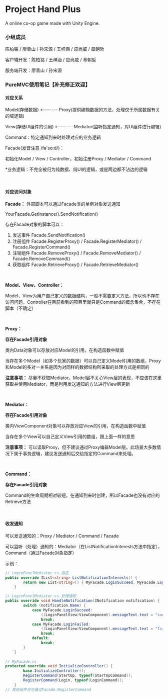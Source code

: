﻿# Project Hand Plus
A online co-op game made with Unity Engine.



### 小组成员

陈柏铭 / 廖青山 / 孙宋源 / 王梓涵 / 应尚威 / 章朝哲

客户端开发：陈柏铭 / 王梓涵 / 应尚威 / 章朝哲

服务端开发：廖青山 / 孙宋源



### PureMVC使用笔记【补充修正欢迎】

#### **对应关系**

Model(存储数据)   <------   Proxy(提供编辑数据的方法，处理仅于所属数据有关的域逻辑) 

View(存储UI组件的引用)   <------   Mediator(监听指定通知，对UI组件进行编辑)

Command：特定通知到来时处理对应的业务逻辑

Facade(发音注意 /fə'sɑ:d/)：

初始化Model / View / Controller，初始注册Proxy / Mediator / Command

*业务逻辑：不完全被归为纯数据、纯UI的逻辑，或是两边都不沾边的逻辑

&nbsp;

#### 对应访问对象

**Facade：** 外部脚本可以通过Facade类的单例对象发送通知

YourFacade.GetInstance().SendNotification()

存在Facade对象的脚本可以：

1. 发送事件 Facade.SendNotification()
2. 注册组件 Facade.RegisterProxy() / Facade.RegisterMediator() / Facade.RegisterCommand()
3. 注销组件 Facade.RemoveProxy() / Facade.RemoveMediator()  / Facade.RemoveCommand()
4. 获取组件 Facade.RetrieveProxy() / Facade.RetrieveMediator()

&nbsp;

**Model、View、Controller：**

Model、View为用户自己定义的数据结构，一般不需要定义方法，所以也不存在访问问题，Controller在目前看到的项目里就只是Command的概念集合，不存在脚本（不确定）

&nbsp;

**Proxy：**

**存在Facade引用对象**

类内Data对象可以存放对应Model的引用，在构造函数中赋值

当存在多个Model（如多个玩家的数据）可以自己定义Model引用的数组，Proxy和Model的多对一关系是因为对同样的数据结构所采取的处理方式是相同的

**注意事项：** 尽量不获取Mediator。Model层不关心View层的表现，不应该在这里获取并使用Mediator，而是利用发送通知的方法进行View层更新

&nbsp;

**Mediator：**

**存在Facade引用对象**

类内ViewComponent对象可以存放对应View的引用，在构造函数中赋值

当存在多个View可以自己定义View引用的数组，跟上面一样的意思

**注意事项：** 可以读取Proxy，但不建议通过Proxy编辑Model层。此场景大多数情况下属于事务逻辑，建议发送通知后交给指定的Command来处理。

&nbsp;

**Command：**

**存在Facade引用对象**

Command的生命周期相对较短，在通知到来时创建，所以Facade也没有对应的Retrieve方法

&nbsp;

#### 收发通知

可以发送通知的：Proxy / Mediator / Command / Facade

可以监听（处理）通知的：Mediator（在ListNotificationInterests方法中指定），Command（通过Facade对象指定）

示例：

```c#
// LoginPanelMediator.cs 指定
public override IList<string> ListNotificationInterests() {
        return new List<string>() { MyFacade.LoginSucceed, MyFacade.LoginFailed};
    }

// LoginPanelMediator.cs 处理通知
public override void HandleNotification(INotification notification) {
        switch (notification.Name) {
            case MyFacade.LoginSucceed:
                ((LoginPanelView)ViewComponent).messageText.text = "succeed";
                break;
            case MyFacade.LoginFailed:
                ((LoginPanelView)ViewComponent).messageText.text = "failed";
                break;
            default:
                break;
        }
    }
    
// MyFacade.cs
protected override void InitializeController() {
        base.InitializeController();
        RegisterCommand(StartUp, typeof(StartUpCommand));
        RegisterCommand(Login, typeof(LoginCommand));
    }
// 其他组件也可通过Facade.RegisterCommand
```

